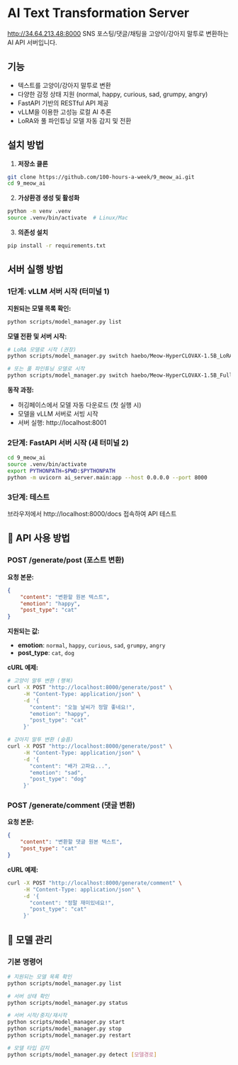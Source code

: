# AI Text Transformation Server

http://34.64.213.48:8000
SNS 포스팅/댓글/채팅을 고양이/강아지 말투로 변환하는 AI API 서버입니다.

## 기능

- 텍스트를 고양이/강아지 말투로 변환
- 다양한 감정 상태 지원 (normal, happy, curious, sad, grumpy, angry)
- FastAPI 기반의 RESTful API 제공
- vLLM을 이용한 고성능 로컬 AI 추론
- LoRA와 풀 파인튜닝 모델 자동 감지 및 전환

## 설치 방법

1. **저장소 클론**
```bash
git clone https://github.com/100-hours-a-week/9_meow_ai.git
cd 9_meow_ai
```

2. **가상환경 생성 및 활성화**
```bash
python -m venv .venv
source .venv/bin/activate  # Linux/Mac
```

3. **의존성 설치**
```bash
pip install -r requirements.txt
```

## 서버 실행 방법

### 1단계: vLLM 서버 시작 (터미널 1)

**지원되는 모델 목록 확인:**
```bash
python scripts/model_manager.py list
```

**모델 전환 및 서버 시작:**
```bash
# LoRA 모델로 시작 (권장)
python scripts/model_manager.py switch haebo/Meow-HyperCLOVAX-1.5B_LoRA_fp16_0619i

# 또는 풀 파인튜닝 모델로 시작
python scripts/model_manager.py switch haebo/Meow-HyperCLOVAX-1.5B_FullFT_fp32_0619i
```

**동작 과정:**
- 허깅페이스에서 모델 자동 다운로드 (첫 실행 시)
- 모델을 vLLM 서버로 서빙 시작
- 서버 실행: http://localhost:8001

### 2단계: FastAPI 서버 시작 (새 터미널 2)
```bash
cd 9_meow_ai
source .venv/bin/activate
export PYTHONPATH=$PWD:$PYTHONPATH
python -m uvicorn ai_server.main:app --host 0.0.0.0 --port 8000
```

### 3단계: 테스트
브라우저에서 http://localhost:8000/docs 접속하여 API 테스트

## 📖 API 사용 방법

### POST /generate/post (포스트 변환)

**요청 본문:**
```json
{
    "content": "변환할 원본 텍스트",
    "emotion": "happy",
    "post_type": "cat"
}
```

**지원되는 값:**
- **emotion**: `normal`, `happy`, `curious`, `sad`, `grumpy`, `angry`
- **post_type**: `cat`, `dog`

**cURL 예제:**
```bash
# 고양이 말투 변환 (행복)
curl -X POST "http://localhost:8000/generate/post" \
     -H "Content-Type: application/json" \
     -d '{
       "content": "오늘 날씨가 정말 좋네요!",
       "emotion": "happy",
       "post_type": "cat"
     }'

# 강아지 말투 변환 (슬픔)
curl -X POST "http://localhost:8000/generate/post" \
     -H "Content-Type: application/json" \
     -d '{
       "content": "배가 고파요...",
       "emotion": "sad",
       "post_type": "dog"
     }'
```

### POST /generate/comment (댓글 변환)

**요청 본문:**
```json
{
    "content": "변환할 댓글 원본 텍스트",
    "post_type": "cat"
}
```

**cURL 예제:**
```bash
curl -X POST "http://localhost:8000/generate/comment" \
     -H "Content-Type: application/json" \
     -d '{
       "content": "정말 재미있네요!",
       "post_type": "cat"
     }'
```

## 🔧 모델 관리

### 기본 명령어
```bash
# 지원되는 모델 목록 확인
python scripts/model_manager.py list

# 서버 상태 확인
python scripts/model_manager.py status

# 서버 시작/중지/재시작
python scripts/model_manager.py start
python scripts/model_manager.py stop
python scripts/model_manager.py restart

# 모델 타입 감지
python scripts/model_manager.py detect [모델경로]
```
